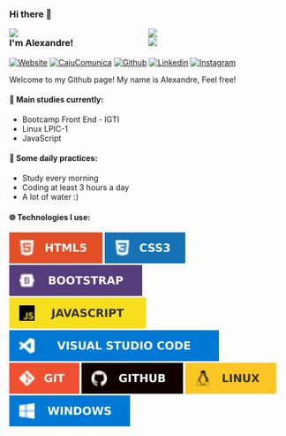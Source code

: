 ### Hi there 👋

<img width="50%" height="auto" align="right" src="https://github-readme-stats.vercel.app/api?username=ale-mouraboni&show_icons=true&theme=algolia">
<img width="50%" heigth="auto" align="right" src="https://github-readme-streak-stats.herokuapp.com/?user=ale-mouraboni&theme=algolia">
<img width="50%" height="auto" align="right" src="https://github-readme-stats.vercel.app/api/top-langs/?username=ale-mouraboni&layout=compact&theme=algolia">

### I'm Alexandre!

[![Website](https://img.shields.io/badge/-Website-1f1669)](http://amastertech.com.br/)
[![CajuComunica](https://img.shields.io/badge/-CajuComunica-f08700)](http://cajucomunica.com.br/)
[![Github](https://img.shields.io/badge/-Github-000?style=flat&logo=Github&logoColor=white)](https://github.com/ale-mouraboni)
[![Linkedin](https://img.shields.io/badge/-LinkedIn-blue?style=flat&logo=Linkedin&logoColor=white)](https://www.linkedin.com/in/ale-mouraboni/)
[![Instagram](https://img.shields.io/badge/-Instagram-c13584?style=flat&logo=Instagram&logoColor=white)](https://www.instagram.com/ale.cldd/)

Welcome to my Github page! My name is Alexandre, Feel free!

#### 🌱 Main studies currently:
* Bootcamp Front End - IGTI
* Linux LPIC-1
* JavaScript

#### :muscle: Some daily practices:
* Study every morning
* Coding at least 3 hours a day
* A lot of water :)

#### :globe_with_meridians: Technologies I use:
![HTML5](img/html5.svg)
![CSS3](img/css3.svg)
![CSS3](img/bootstrap.svg)  
![CSS3](img/javascript.svg)
![CSS3](img/vscode.svg)  
![CSS3](img/git.svg)
![CSS3](img/github.svg)
![CSS3](img/linux.svg)
![CSS3](img/windows.svg)
